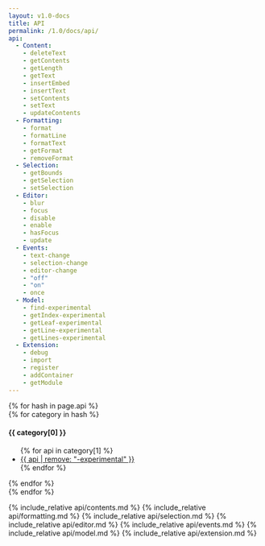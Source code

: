 ```yaml
---
layout: v1.0-docs
title: API
permalink: /1.0/docs/api/
api:
  - Content:
    - deleteText
    - getContents
    - getLength
    - getText
    - insertEmbed
    - insertText
    - setContents
    - setText
    - updateContents
  - Formatting:
    - format
    - formatLine
    - formatText
    - getFormat
    - removeFormat
  - Selection:
    - getBounds
    - getSelection
    - setSelection
  - Editor:
    - blur
    - focus
    - disable
    - enable
    - hasFocus
    - update
  - Events:
    - text-change
    - selection-change
    - editor-change
    - "off"
    - "on"
    - once
  - Model:
    - find-experimental
    - getIndex-experimental
    - getLeaf-experimental
    - getLine-experimental
    - getLines-experimental
  - Extension:
    - debug
    - import
    - register
    - addContainer
    - getModule
---
```


<div class="table-of-contents">
{% for hash in page.api %}
<nav>
  {% for category in hash %}
  <h4>{{ category[0] }}</h4>
  <ul>
  {% for api in category[1] %}<li><a href="#{{ api | downcase }}">{{ api | remove: "-experimental" }}</a></li>{% endfor %}
  </ul>
  {% endfor %}
</nav>
{% endfor %}
</div>

{% include_relative api/contents.md %}
{% include_relative api/formatting.md %}
{% include_relative api/selection.md %}
{% include_relative api/editor.md %}
{% include_relative api/events.md %}
{% include_relative api/model.md %}
{% include_relative api/extension.md %}
